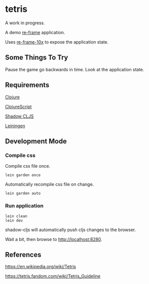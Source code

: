 # tetris

A work in progress.

A demo [re-frame](https://github.com/Day8/re-frame) application.

Uses [re-frame-10x](https://github.com/Day8/re-frame-10x) to expose the application state.

## Some Things To Try

Pause the game go backwards in time. Look at the application state.

## Requirements

[Clojure](https://clojure.org/)

[ClojureScript](https://clojurescript.org/)

[Shadow CLJS](http://shadow-cljs.org/)

[Leiningen](https://leiningen.org/)

## Development Mode

### Compile css

Compile css file once.

```shell
lein garden once
```

Automatically recompile css file on change.

```shell
lein garden auto
```

### Run application

```shell
lein clean
lein dev
```

shadow-cljs will automatically push cljs changes to the browser.

Wait a bit, then browse to [http://localhost:8280](http://localhost:8280).

## References

<https://en.wikipedia.org/wiki/Tetris>

<https://tetris.fandom.com/wiki/Tetris_Guideline>
